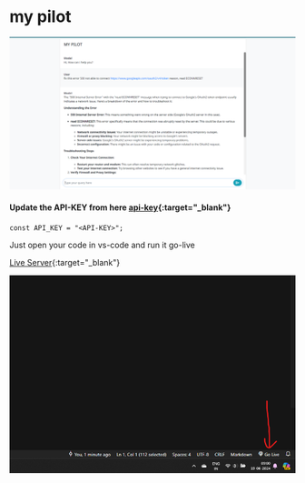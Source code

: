 # my pilot

![home page](my-pilot.png)

#### Update the API-KEY from here [api-key](https://aistudio.google.com/app/apikey){:target="_blank"}

`const API_KEY = "<API-KEY>";`

Just open your code in vs-code and run it go-live

[Live Server](https://marketplace.visualstudio.com/items?itemName=ritwickdey.LiveServer){:target="_blank"}

![GoLive](live.png) 